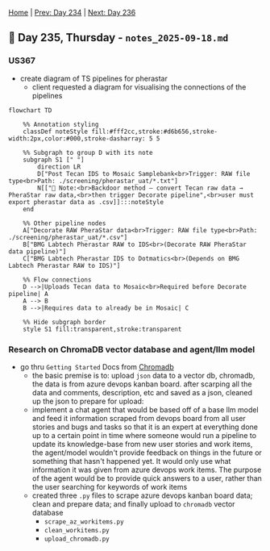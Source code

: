 [Home](../../main.md) | [Prev: Day 234](notes_2025-09-17.md) | [Next: Day 236](./notes_2025-09-19.md)

## 📝 Day 235, Thursday - `notes_2025-09-18.md`

### US367
- create diagram of TS pipelines for pherastar 
    * client requested a diagram for visualising the connections of the pipelines

```
flowchart TD

    %% Annotation styling
    classDef noteStyle fill:#fff2cc,stroke:#d6b656,stroke-width:2px,color:#000,stroke-dasharray: 5 5

    %% Subgraph to group D with its note
    subgraph S1 [" "]
        direction LR
        D["Post Tecan IDS to Mosaic Samplebank<br>Trigger: RAW file type<br>Path: ./screening/pherastar_uat/*.txt"]
        N[["📝 Note:<br>Backdoor method – convert Tecan raw data → PheraStar raw data,<br>then trigger Decorate pipeline",<br>user must export pherastar data as .csv]]:::noteStyle
    end

    %% Other pipeline nodes
    A["Decorate RAW PheraStar data<br>Trigger: RAW file type<br>Path: ./screening/pherastar_uat/*.csv"]
    B["BMG Labtech Pherastar RAW to IDS<br>(Decorate RAW PheraStar data pipeline)"]
    C["BMG Labtech Pherastar IDS to Dotmatics<br>(Depends on BMG Labtech Pherastar RAW to IDS)"]

    %% Flow connections
    D -->|Uploads Tecan data to Mosaic<br>Required before Decorate pipeline| A
    A --> B
    B -->|Requires data to already be in Mosaic| C

    %% Hide subgraph border
    style S1 fill:transparent,stroke:transparent
```


### Research on ChromaDB vector database and agent/llm model
- go thru `Getting Started` Docs from [Chromadb](https://docs.trychroma.com/docs/overview/getting-started)
    * the basic premise is to: upload `json` data to a vector db, chromadb, the data is from azure devops kanban board. after scarping all the data and comments, description, etc and saved as a json, cleaned up the json to prepare for upload:
    * implement a chat agent that would be based off of a base llm model and feed it information scraped from devops board from all user stories and bugs and tasks so that it is an expert at everything done up to a certain point in time where someone would run a pipeline to update its knowledge-base from new user stories and work items, the agent/model wouldn't provide feedback on things in the future or something that hasn't happened yet.  It would only use what information it was given from azure devops work items. The purpose of the agent would be to provide quick answers to a user, rather than the user searching for keywords of work items
    * created three `.py` files to scrape azure devops kanban board data; clean and prepare data; and finally upload to `chromadb` vector database
        * `scrape_az_workitems.py`
        * `clean_workitems.py`
        * `upload_chromadb.py`
